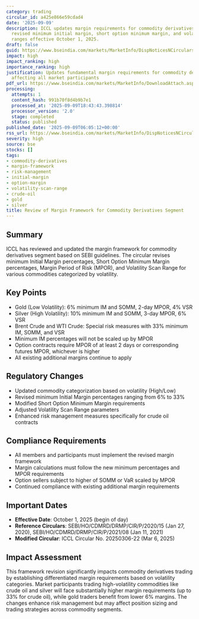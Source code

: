 ```yaml
---
category: trading
circular_id: a425e866e59cdad4
date: '2025-09-09'
description: ICCL updates margin requirements for commodity derivatives including
  revised minimum initial margin, short option minimum margin, and volatility scan
  ranges effective October 1, 2025.
draft: false
guid: https://www.bseindia.com/markets/MarketInfo/DispNoticesNCirculars.aspx?Noticeid={7AA62BCD-3826-460F-8378-65A0D45389DC}&noticeno=20250909-5&dt=09/09/2025&icount=5&totcount=70&flag=0
impact: high
impact_ranking: high
importance_ranking: high
justification: Updates fundamental margin requirements for commodity derivatives trading
  affecting all market participants
pdf_url: https://www.bseindia.com/markets/MarketInfo/DownloadAttach.aspx?id=20250909-5&attachedId=
processing:
  attempts: 1
  content_hash: 991b70f8d4b9b7e1
  processed_at: '2025-09-09T18:43:43.398814'
  processor_version: '2.0'
  stage: completed
  status: published
published_date: '2025-09-09T06:05:12+00:00'
rss_url: https://www.bseindia.com/markets/MarketInfo/DispNoticesNCirculars.aspx?Noticeid={7AA62BCD-3826-460F-8378-65A0D45389DC}&noticeno=20250909-5&dt=09/09/2025&icount=5&totcount=70&flag=0
severity: high
source: bse
stocks: []
tags:
- commodity-derivatives
- margin-framework
- risk-management
- initial-margin
- option-margin
- volatility-scan-range
- crude-oil
- gold
- silver
title: Review of Margin Framework for Commodity Derivatives Segment
---
```


## Summary

ICCL has reviewed and updated the margin framework for commodity derivatives segment based on SEBI guidelines. The circular revises minimum Initial Margin percentages, Short Option Minimum Margin percentages, Margin Period of Risk (MPOR), and Volatility Scan Range for various commodities categorized by volatility.

## Key Points

- Gold (Low Volatility): 6% minimum IM and SOMM, 2-day MPOR, 4% VSR
- Silver (High Volatility): 10% minimum IM and SOMM, 3-day MPOR, 6% VSR
- Brent Crude and WTI Crude: Special risk measures with 33% minimum IM, SOMM, and VSR
- Minimum IM percentages will not be scaled up by MPOR
- Option contracts require MPOR of at least 2 days or corresponding futures MPOR, whichever is higher
- All existing additional margins continue to apply

## Regulatory Changes

- Updated commodity categorization based on volatility (High/Low)
- Revised minimum Initial Margin percentages ranging from 6% to 33%
- Modified Short Option Minimum Margin requirements
- Adjusted Volatility Scan Range parameters
- Enhanced risk management measures specifically for crude oil contracts

## Compliance Requirements

- All members and participants must implement the revised margin framework
- Margin calculations must follow the new minimum percentages and MPOR requirements
- Option sellers subject to higher of SOMM or VaR scaled by MPOR
- Continued compliance with existing additional margin requirements

## Important Dates

- **Effective Date**: October 1, 2025 (begin of day)
- **Reference Circulars**: SEBI/HO/CDMRD/DRMP/CIR/P/2020/15 (Jan 27, 2020), SEBI/HO/CDMRD/DRMP/CIR/P/2021/08 (Jan 11, 2021)
- **Modified Circular**: ICCL Circular No. 20250306-22 (Mar 6, 2025)

## Impact Assessment

This framework revision significantly impacts commodity derivatives trading by establishing differentiated margin requirements based on volatility categories. Market participants trading high-volatility commodities like crude oil and silver will face substantially higher margin requirements (up to 33% for crude oil), while gold traders benefit from lower 6% margins. The changes enhance risk management but may affect position sizing and trading strategies across commodity segments.